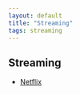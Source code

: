 ```yaml
---
layout: default
title: "Streaming"
tags: streaming
---
```


## Streaming

* [Netflix](http://netflix.com)